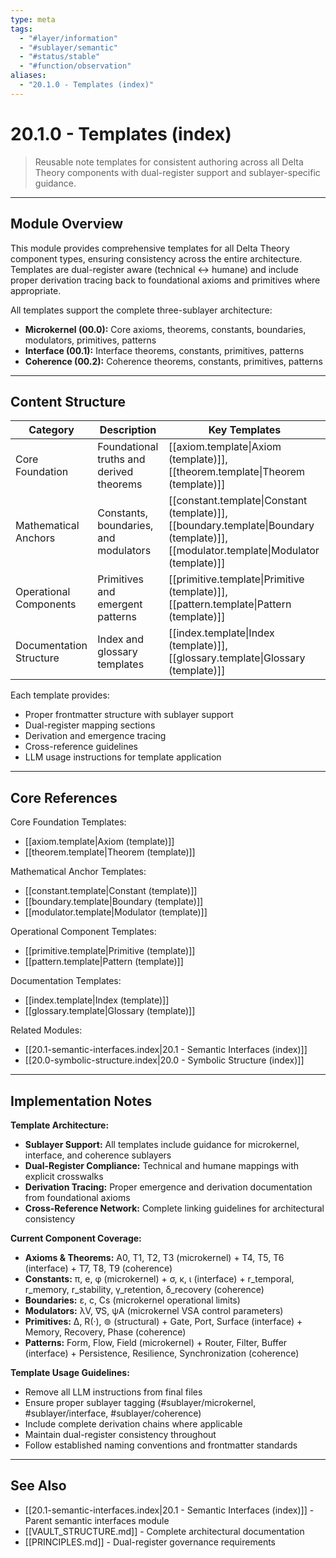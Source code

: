 ```yaml
---
type: meta
tags:
  - "#layer/information"
  - "#sublayer/semantic"
  - "#status/stable"
  - "#function/observation"
aliases:
  - "20.1.0 - Templates (index)"
---
```


# 20.1.0 - Templates (index)

> Reusable note templates for consistent authoring across all Delta Theory components with dual-register support and sublayer-specific guidance.

---

## Module Overview

This module provides comprehensive templates for all Delta Theory component types, ensuring consistency across the entire architecture. Templates are dual-register aware (technical ↔ humane) and include proper derivation tracing back to foundational axioms and primitives where appropriate.

All templates support the complete three-sublayer architecture:
- **Microkernel (00.0):** Core axioms, theorems, constants, boundaries, modulators, primitives, patterns
- **Interface (00.1):** Interface theorems, constants, primitives, patterns
- **Coherence (00.2):** Coherence theorems, constants, primitives, patterns

---

## Content Structure

| Category | Description | Key Templates |
|----------|-------------|---------------|
| Core Foundation | Foundational truths and derived theorems | [[axiom.template\|Axiom (template)]], [[theorem.template\|Theorem (template)]] |
| Mathematical Anchors | Constants, boundaries, and modulators | [[constant.template\|Constant (template)]], [[boundary.template\|Boundary (template)]], [[modulator.template\|Modulator (template)]] |
| Operational Components | Primitives and emergent patterns | [[primitive.template\|Primitive (template)]], [[pattern.template\|Pattern (template)]] |
| Documentation Structure | Index and glossary templates | [[index.template\|Index (template)]], [[glossary.template\|Glossary (template)]] |

Each template provides:
- Proper frontmatter structure with sublayer support
- Dual-register mapping sections
- Derivation and emergence tracing
- Cross-reference guidelines
- LLM usage instructions for template application

---

## Core References

Core Foundation Templates:
- [[axiom.template|Axiom (template)]]
- [[theorem.template|Theorem (template)]]

Mathematical Anchor Templates:
- [[constant.template|Constant (template)]]
- [[boundary.template|Boundary (template)]]
- [[modulator.template|Modulator (template)]]

Operational Component Templates:
- [[primitive.template|Primitive (template)]]
- [[pattern.template|Pattern (template)]]

Documentation Templates:
- [[index.template|Index (template)]]
- [[glossary.template|Glossary (template)]]

Related Modules:
- [[20.1-semantic-interfaces.index|20.1 - Semantic Interfaces (index)]]
- [[20.0-symbolic-structure.index|20.0 - Symbolic Structure (index)]]

---

## Implementation Notes

**Template Architecture:**
- **Sublayer Support:** All templates include guidance for microkernel, interface, and coherence sublayers
- **Dual-Register Compliance:** Technical and humane mappings with explicit crosswalks
- **Derivation Tracing:** Proper emergence and derivation documentation from foundational axioms
- **Cross-Reference Network:** Complete linking guidelines for architectural consistency

**Current Component Coverage:**
- **Axioms & Theorems:** A0, T1, T2, T3 (microkernel) + T4, T5, T6 (interface) + T7, T8, T9 (coherence)
- **Constants:** π, e, φ (microkernel) + σ, κ, ι (interface) + r_temporal, r_memory, r_stability, γ_retention, δ_recovery (coherence)
- **Boundaries:** ε, c, Cs (microkernel operational limits)
- **Modulators:** λV, ∇S, ψA (microkernel VSA control parameters)
- **Primitives:** ∆, R(·), ⊚ (structural) + Gate, Port, Surface (interface) + Memory, Recovery, Phase (coherence)
- **Patterns:** Form, Flow, Field (microkernel) + Router, Filter, Buffer (interface) + Persistence, Resilience, Synchronization (coherence)

**Template Usage Guidelines:**
- Remove all LLM instructions from final files
- Ensure proper sublayer tagging (#sublayer/microkernel, #sublayer/interface, #sublayer/coherence)
- Include complete derivation chains where applicable
- Maintain dual-register consistency throughout
- Follow established naming conventions and frontmatter standards

---

## See Also

- [[20.1-semantic-interfaces.index|20.1 - Semantic Interfaces (index)]] - Parent semantic interfaces module
- [[VAULT_STRUCTURE.md]] - Complete architectural documentation
- [[PRINCIPLES.md]] - Dual-register governance requirements